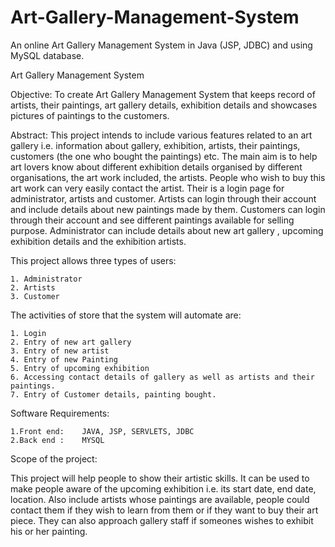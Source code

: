 # Art-Gallery-Management-System
An online Art Gallery Management System in Java (JSP, JDBC) and using MySQL database.



Art Gallery Management System


Objective: To create Art Gallery Management System that keeps record of artists, their paintings, art gallery details, exhibition details and showcases pictures of paintings to the customers.

Abstract: This project intends to include various features related to an art gallery i.e. information about gallery, exhibition, artists, their paintings, customers (the one who bought the paintings) etc. The main aim is to help art lovers know about different exhibition details organised by different organisations, the art work included, the artists. People who wish to buy this art work can very easily contact the artist. Their is a login page for administrator, artists and customer. Artists can login through their account and include details about new paintings made by them. Customers can login through their account and see different paintings available for selling purpose. Administrator can include details about new art gallery , upcoming exhibition details and the exhibition artists.



This project allows three types of users:

	1. Administrator
	2. Artists
	3. Customer



The activities of store that the system will automate are:

	1. Login
	2. Entry of new art gallery
	3. Entry of new artist
	4. Entry of new Painting
	5. Entry of upcoming exhibition
	6. Accessing contact details of gallery as well as artists and their paintings.
	7. Entry of Customer details, painting bought. 

Software Requirements:
	
	1.Front end:	JAVA, JSP, SERVLETS, JDBC
	2.Back end : 	MYSQL




Scope of the project: 

This project will help people to show their artistic skills. It can be used to make people aware of the upcoming exhibition i.e. its start date, end date, location. Also include artists whose paintings are available, people could contact them if they wish to learn from them or if they want to buy their art piece. They can also approach gallery staff if someones wishes to exhibit his or her painting. 



